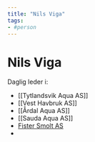 ```yaml
---
title: "Nils Viga"
tags:
- #person
---
```

# Nils Viga
Daglig leder i:
- [[Tytlandsvik Aqua AS]]
- [[Vest Havbruk AS]]
- [[Årdal Aqua AS]]
- [[Sauda Aqua AS]]
- [Fister Smolt AS](Fister%20Smolt.md)
- 


